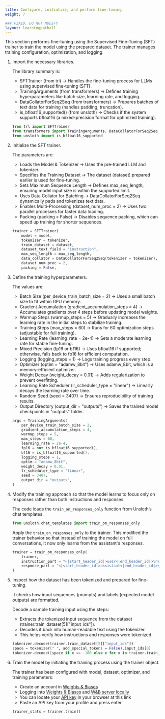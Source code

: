 ```yaml
---
title: Configure, initialize, and perform fine-tuning 
weight: 7

### FIXED, DO NOT MODIFY
layout: learningpathall
---
```


This section performs fine-tuning using the Supervised Fine-Tuning (SFT) trainer to train the model using the prepared dataset. The trainer manages training configuration, optimization, and logging.

1. Import the necessary libraries. 

    The library summary is:
    - SFTTrainer (from trl) → Handles the fine-tuning process for LLMs using supervised fine-tuning (SFT).
    - TrainingArguments (from transformers) → Defines training hyperparameters like batch size, learning rate, and logging.
    - DataCollatorForSeq2Seq (from transformers) → Prepares batches of text data for training (handles padding, truncation).
    - is_bfloat16_supported() (from unsloth) → Checks if the system supports bfloat16 (a mixed-precision format for optimized training).

    ```python
    from trl import SFTTrainer
    from transformers import TrainingArguments, DataCollatorForSeq2Seq
    from unsloth import is_bfloat16_supported
    ```

2. Initialize the SFT trainer. 

    The parameters are:
    - Loads the Model & Tokenizer → Uses the pre-trained LLM and tokenizer.
    - Specifies the Training Dataset → The dataset (dataset) prepared earlier is used for fine-tuning.
    - Sets Maximum Sequence Length → Defines max_seq_length, ensuring model input size is within the supported limit.
    - Uses Data Collator for Batching → DataCollatorForSeq2Seq dynamically pads and tokenizes text data.
    - Enables Multi-Processing (dataset_num_proc = 2) → Uses two parallel processes for faster data loading.
    - Packing (packing = False) → Disables sequence packing, which can speed up training for shorter sequences.

    ```python
    trainer = SFTTrainer(
        model = model,
        tokenizer = tokenizer,
        train_dataset = dataset,
        dataset_text_field = "instruction",
        max_seq_length = max_seq_length,
        data_collator = DataCollatorForSeq2Seq(tokenizer = tokenizer),
        dataset_num_proc = 2,
        packing = False, 
    ```

3. Define the training hyperparameters. 

    The values are:

    - Batch Size (per_device_train_batch_size = 2) → Uses a small batch size to fit within GPU memory.
    - Gradient Accumulation (gradient_accumulation_steps = 4) → Accumulates gradients over 4 steps before updating model weights.
    - Warmup Steps (warmup_steps = 5) → Gradually increases the learning rate in the initial steps to stabilize training.
    - Training Steps (max_steps = 60) → Runs for 60 optimization steps (adjustable for full training).
    - Learning Rate (learning_rate = 2e-4) → Sets a moderate learning rate for stable fine-tuning.
    - Mixed Precision (fp16 or bf16) → Uses bfloat16 if supported; otherwise, falls back to fp16 for efficient computation.
    - Logging (logging_steps = 1) → Logs training progress every step.
    - Optimizer (optim = "adamw_8bit") → Uses adamw_8bit, which is a memory-efficient optimizer.
    - Weight Decay (weight_decay = 0.01) → Adds regularization to prevent overfitting.
    - Learning Rate Scheduler (lr_scheduler_type = "linear") → Linearly decays the learning rate over time.
    - Random Seed (seed = 3407) → Ensures reproducibility of training results.
    - Output Directory (output_dir = "outputs") → Saves the trained model checkpoints in "outputs" folder.

    ```python
    args = TrainingArguments(
        per_device_train_batch_size = 2,
        gradient_accumulation_steps = 4,
        warmup_steps = 5,
        max_steps = 60,
        learning_rate = 2e-4,
        fp16 = not is_bfloat16_supported(),
        bf16 = is_bfloat16_supported(),
        logging_steps = 1,
        optim = "adamw_8bit",
        weight_decay = 0.01,
        lr_scheduler_type = "linear",
        seed = 3407,
        output_dir = "outputs",
    )
    ```


4. Modify the training approach so that the model learns to focus only on responses rather than both instructions and responses. 

    The code loads the `train_on_responses_only` function from Unsloth’s chat templates.

    ```python
    from unsloth.chat_templates import train_on_responses_only
    ```

    Apply the `train_on_responses_only` to the trainer. This modified the trainer behavior so that instead of training the model on full conversations, it now only learns from the assistant's responses.

    ```python
    trainer = train_on_responses_only(
        trainer,
        instruction_part = "<|start_header_id|>user<|end_header_id|>\n\n",
        response_part = "<|start_header_id|>assistant<|end_header_id|>\n\n",
    )
    ```


5. Inspect how the dataset has been tokenized and prepared for fine-tuning. 

    It checks how input sequences (prompts) and labels (expected model outputs) are formatted.

    Decode a sample training input using the steps:

    - Extracts the tokenized input sequence from the dataset (trainer.train_dataset[5]["input_ids"]).
    - Decodes it back into human-readable text using the tokenizer.
    - This helps verify how instructions and responses were tokenized.

    ```python
    tokenizer.decode(trainer.train_dataset[5]["input_ids"])
    space = tokenizer(" ", add_special_tokens = False).input_ids[0]
    tokenizer.decode([space if x == -100 else x for x in trainer.train_dataset[5]["labels"]])
    ```

6. Train the model by initiating the training process using the trainer object. 

    The trainer has been configured with model, dataset, optimizer, and training parameters:

    - Create an account in [Weights & Biases](https://wandb.ai/)
    -  Logging into [Weights & Biases](https://wandb.ai/) and [W&B server locally](https://wandb.me/wandb-server)
    -  You can locate your [API key](https://wandb.ai/authorize) in your browser at this link
    -  Paste an API key from your profile and press enter

    ```python
    trainer_stats = trainer.train()
    ```